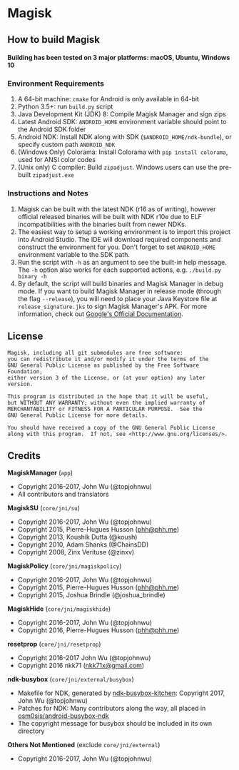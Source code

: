 # Magisk

## How to build Magisk

#### Building has been tested on 3 major platforms: macOS, Ubuntu, Windows 10

### Environment Requirements

1. A 64-bit machine: `cmake` for Android is only available in 64-bit
2. Python 3.5+: run `build.py` script
3. Java Development Kit (JDK) 8: Compile Magisk Manager and sign zips
4. Latest Android SDK: `ANDROID_HOME` environment variable should point to the Android SDK folder
5. Android NDK: Install NDK along with SDK (`$ANDROID_HOME/ndk-bundle`), or specify custom path `ANDROID_NDK`
6. (Windows Only) Colorama: Install Colorama with `pip install colorama`, used for ANSI color codes
7. (Unix only) C compiler: Build `zipadjust`. Windows users can use the pre-built `zipadjust.exe`

### Instructions and Notes
1. Magisk can be built with the latest NDK (r16 as of writing), however official released binaries will be built with NDK r10e due to ELF incompatibilities with the binaries built from newer NDKs.
2. The easiest way to setup a working environment is to import this project into Android Studio. The IDE will download required components and construct the environment for you. Don't forget to set `ANDROID_HOME` environment variable to the SDK path.
3. Run the script with `-h` as an argument to see the built-in help message. The `-h` option also works for each supported actions, e.g. `./build.py binary -h`
4. By default, the script will build binaries and Magisk Manager in debug mode. If you want to build Magisk Manager in release mode (through the flag `--release`), you will need to place your Java Keystore file at `release_signature.jks` to sign Magisk Manager's APK. For more information, check out [Google's Official Documentation](https://developer.android.com/studio/publish/app-signing.html#signing-manually).


## License

```
Magisk, including all git submodules are free software:
you can redistribute it and/or modify it under the terms of the 
GNU General Public License as published by the Free Software Foundation, 
either version 3 of the License, or (at your option) any later version.

This program is distributed in the hope that it will be useful,
but WITHOUT ANY WARRANTY; without even the implied warranty of
MERCHANTABILITY or FITNESS FOR A PARTICULAR PURPOSE.  See the
GNU General Public License for more details.

You should have received a copy of the GNU General Public License
along with this program.  If not, see <http://www.gnu.org/licenses/>.
```

## Credits

**MagiskManager** (`app`)

* Copyright 2016-2017, John Wu (@topjohnwu)
* All contributors and translators

**MagiskSU** (`core/jni/su`)

* Copyright 2016-2017, John Wu (@topjohnwu)
* Copyright 2015, Pierre-Hugues Husson (phh@phh.me)
* Copyright 2013, Koushik Dutta (@koush)
* Copyright 2010, Adam Shanks (@ChainsDD)
* Copyright 2008, Zinx Verituse (@zinxv)

**MagiskPolicy** (`core/jni/magiskpolicy`)

* Copyright 2016-2017, John Wu (@topjohnwu)
* Copyright 2015, Pierre-Hugues Husson (phh@phh.me)
* Copyright 2015, Joshua Brindle (@joshua_brindle)

**MagiskHide** (`core/jni/magiskhide`)

* Copyright 2016-2017, John Wu (@topjohnwu)
* Copyright 2016, Pierre-Hugues Husson (phh@phh.me)

**resetprop** (`core/jni/resetprop`)

 * Copyright 2016-2017 John Wu (@topjohnwu)
 * Copyright 2016 nkk71 (nkk71x@gmail.com)

**ndk-busybox** (`core/jni/external/busybox`)

* Makefile for NDK, generated by [ndk-busybox-kitchen](https://github.com/topjohnwu/ndk-busybox-kitchen): Copyright 2017, John Wu (@topjohnwu)
* Patches for NDK: Many contributors along the way, all placed in [osm0sis/android-busybox-ndk](https://github.com/osm0sis/android-busybox-ndk)
* The copyright message for busybox should be included in its own directory

**Others Not Mentioned** (exclude `core/jni/external`)

* Copyright 2016-2017, John Wu (@topjohnwu)
